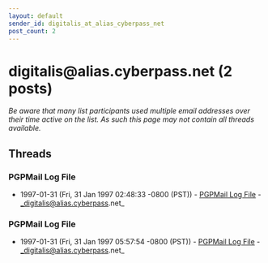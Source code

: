 ```yaml
---
layout: default
sender_id: digitalis_at_alias_cyberpass_net
post_count: 2
---
```


# digitalis<span>@</span>alias.cyberpass.net (2 posts)

_Be aware that many list participants used multiple email addresses over their time active on the list. As such this page may not contain all threads available._

## Threads

### PGPMail Log File
+ 1997-01-31 (Fri, 31 Jan 1997 02:48:33 -0800 (PST)) - [PGPMail Log File](/archive/1997/01/dd07a8139a06e44909f3c1e006fb64dfc43df0ebb1130ad3af6f9c66cac01288) - _digitalis@alias.cyberpass.net_

### PGPMail Log File
+ 1997-01-31 (Fri, 31 Jan 1997 05:57:54 -0800 (PST)) - [PGPMail Log File](/archive/1997/01/25fb251e944c9131856c1a3da944f0d454149227378c9e2e541836968d614882) - _digitalis@alias.cyberpass.net_

